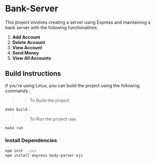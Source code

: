 # Bank-Server

This project involves creating a server using Express and maintaining a bank server with the following functionalities:

1. **Add Account**
2. **Delete Account**
3. **View Account**
4. **Send Money**
5. **View All Accounts**

## Build Instructions

If you're using Linux, you can build the project using the following commands :

>> To Build the project
```bash
make build
```

>> To Run the project use
```bash
make run
```


### Install Dependencies

```bash
npm init --yes
npm install express body-parser ejs
